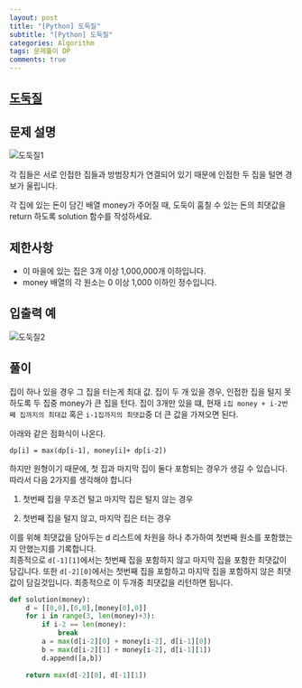 ```yaml
---  
layout: post  
title: "[Python] 도둑질"  
subtitle: "[Python] 도둑질"  
categories: Algorithm
tags: 문제풀이 DP
comments: true  
---  
```


## [도둑질](https://programmers.co.kr/learn/courses/30/lessons/42897)

## 문제 설명

![도둑질1](https://yunsikus.github.io/assets/img/post_img/도둑질1.jpg)

각 집들은 서로 인접한 집들과 방범장치가 연결되어 있기 때문에 인접한 두 집을 털면 경보가 울립니다.

각 집에 있는 돈이 담긴 배열 money가 주어질 때, 도둑이 훔칠 수 있는 돈의 최댓값을 return 하도록 solution 함수를 작성하세요.

## 제한사항

- 이 마을에 있는 집은 3개 이상 1,000,000개 이하입니다.
- money 배열의 각 원소는 0 이상 1,000 이하인 정수입니다.

## 입출력 예

![도둑질2](https://yunsikus.github.io/assets/img/post_img/도둑질2.jpg)


## 풀이

집이 하나 있을 경우 그 집을 터는게 최대 값.
집이 두 개 있을 경우, 인접한 집을 털지 못하도록 두 집중 money가 큰 집을 턴다. 
집이 3개만 있을 떄, 현재 `i집 money + i-2번째 집까지의 최대값` 혹은 `i-1집까지의 최댓값`중 더 큰 값을 가져오면 된다.

아래와 같은 점화식이 나온다. 

```
dp[i] = max(dp[i-1], money[i]+ dp[i-2])
```

하지만 원형이기 때문에, 첫 집과 마지막 집이 둘다 포함되는 경우가 생길 수 있습니다. 따라서 다음 2가지를 생각해야 합니다

1) 첫번째 집을 무조건 털고 마지막 집은 털지 않는 경우

2) 첫번째 집을 털지 않고, 마지막 집은 터는 경우

이를 위해 최댓값을 담아두는 d 리스트에 차원을 하나 추가하여 첫번째 원소를 포함했는지 안했는지를 기록합니다.  
최종적으로 `d[-1][1]`에서는 첫번째 집을 포함하지 않고 마지막 집을 포함한 최댓값이 담깁니다. 또한 `d[-2][0]`에서는 첫번째 집을 포함하고 마지막 집을 포함하지 않은 최댓값이 담길것입니다. 최종적으로 이 두개중 최댓값을 리턴하면 됩니다. 

```python
def solution(money):
    d = [[0,0],[0,0],[money[0],0]]
    for i in range(3, len(money)+3):
        if i-2 == len(money):
            break
        a = max(d[i-2][0] + money[i-2], d[i-1][0])
        b = max(d[i-2][1] + money[i-2], d[i-1][1])
        d.append([a,b])
        
    return max(d[-2][0], d[-1][1])
```